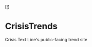 [[!](https://david-dm.org/MySolace/CrisisTrends.svg)]

# CrisisTrends

Crisis Text Line's public-facing trend site
